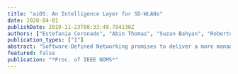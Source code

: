 ```yaml
---
title: "aiOS: An Intelligence Layer for SD-WLANs"
date: 2020-04-01
publishDate: 2019-11-23T08:33:49.784130Z
authors: ["Estefania Coronado", "Abin Thomas", "Suzan Bahyan", "Roberto Riggio"]
publication_types: ["1"]
abstract: "Software-Defined Networking promises to deliver a more manageable network whose behaviour could be easily changed using applications written in high-level declarative languages running on top of a logically centralized control plane resulting, on the one hand, in the mushrooming of complex point solutions to very specific problems and, on the other hand, in the creation of a multitude of network configuration options. This fact is especially true for 802.11-based Software-Defined WLANs (SD-WLANs). It is our standpoint that to tame this increase in complexity, future SD-WLANs must follow an Artificial Intelligence (AI) native approach. In this paper we present aiOS, an AI-based Operating System for SD-WLANs. Then, we use aiOS to implement several Machine Learning (ML) models for user-adaptive frame length selection in SD-WLANs. An extensive performance evaluation carried out on a real-world testbed shows that this approach improves the aggregated network throughput by up to 55%. Finally, we release the entire implementation including the controller, the ML models, and the programmable data-path under a permissive license for academic use."
featured: false
publication: "*Proc. of IEEE NOMS*"
---
```


